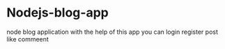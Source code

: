 # Nodejs-blog-app
node blog application with the help of this app you can login register post like commeent 
